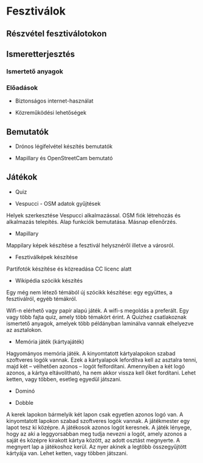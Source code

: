 ﻿# Fesztiválok

## Részvétel fesztiválotokon


## Ismeretterjesztés

### Ismertető anyagok

### Előadások

* Biztonságos internet-használat

* Közreműködési lehetőségek

## Bemutatók

* Drónos légifelvétel készítés bemutatók

* Mapillary és OpenStreetCam bemutató

## Játékok

* Quiz

* Vespucci - OSM adatok gyűjtések

Helyek szerkesztése Vespucci alkalmazással. OSM fiók létrehozás és alkalmazás telepítés. Alap funkciók bemutatása. Másnap ellenőrzés.

* Mapillary

Mappilary képek készítése a fesztivál helysznéről illetve a városról.

* Fesztiválképek készítése

Partifotók készítése és közreadása CC licenc alatt

* Wikipédia szócikk készítés

Egy még nem létező témából új szócikk készítése: egy együttes, a fesztiválról, egyéb témákról.

Wifi-n elérhető vagy papír alapú játék. A wifi-s megoldás a preferált. Egy vagy több fajta quiz, amely több témakört érint. A Quizhez csatlakoznak ismertető anyagok, amelyek több példányban laminálva vannak elhelyezve az asztalokon.

* Memória játék (kártyajáték)

Hagyományos memória játék. A kinyomtatott kártyalapokon szabad szoftveres logók vannak. Ezek a kártyalapok lefordítva kell az asztalra tenni, majd két – vélhetően azonos – logót felfordítani.
Amennyiben a két logó azonos, a kártya eltávolítható, ha nem akkor vissza kell őket fordítani.
Lehet ketten, vagy többen, esetleg egyedül játszani.

* Dominó

* Dobble

A kerek lapokon bármelyik két lapon csak egyetlen azonos logó van. A kinyomtatott lapokon szabad szoftveres logók vannak. A játékmester egy lapot tesz ki középre. A játékosok azonos logót keresnek. A játék lényege, hogy az aki a leggyorsabban meg tudja nevezni a logót, amely azonos a saját és középre kirakott kártya között, az adott osztást megnyerte. A megnyert lap a játékoshoz kerül. Az nyer akinek a legtöbb összegyűjtött kártyája van.
Lehet ketten, vagy többen játszani.
